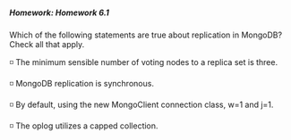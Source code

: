 ##### Homework: Homework 6.1

Which of the following statements are true about replication in MongoDB? Check all that apply.

:white_medium_small_square: The minimum sensible number of voting nodes to a replica set is three.

:white_medium_small_square: MongoDB replication is synchronous.

:white_medium_small_square: By default, using the new MongoClient connection class, w=1 and j=1.

:white_medium_small_square: The oplog utilizes a capped collection.
